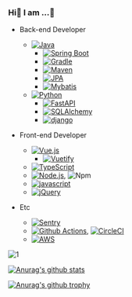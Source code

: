 ### Hi👋  I am ...🤔

- Back-end Developer
  - [![Java](https://img.shields.io/badge/Java-v11.10-darkred.svg?&logo=java)](https://docs.python.org/3.8/)
    - [![Spring Boot](https://img.shields.io/badge/Spring%20Boot-v2.4-deepgreen.svg?&logo=spring)](https://docs.python.org/3.8/)
    - [![Gradle](https://img.shields.io/badge/Gradle-v6.8-darkblue.svg?&logo=apache)](https://gradle.org/)
    - [![Maven](https://img.shields.io/badge/Maven-v3.6-blue.svg?&logo=apache)](https://maven.apache.org/)
    - [![JPA](https://img.shields.io/badge/jpa-v2.4-deepgreen.svg?&logo=Spring)](https://spring.io/projects/spring-data-jpa)
    - [![Mybatis](https://img.shields.io/badge/mybatis-v3.5-darkred.svg?&logo=MyBatis)](https://mybatis.org/)
  - [![Python](https://img.shields.io/badge/python-v3.8-blue.svg?&logo=python)](https://docs.python.org/3.8/)
    - [![FastAPI](https://img.shields.io/badge/FastAPI-v0.63-teal.svg?logo=FastApi)](https://fastapi.tiangolo.com/)
    - [![SQLAlchemy](https://img.shields.io/badge/SQLAlchemy-v1.4-lightgray.svg?&logo=SQLAlchemy)](https://docs.sqlalchemy.org/)
    - [![django](https://img.shields.io/badge/django-v2.1-darkgreen.svg?&logo=django)](https://docs.djangoproject.com/)
- Front-end Developer
  - [![Vue.js](https://img.shields.io/badge/Vue.js-v2.6-deepgreen.svg?logo=vue.js)](https://kr.vuejs.org/v2/guide/index.html)
    - [![Vuetify](https://img.shields.io/badge/Vuetify-v2.4-blue.svg?logo=vuetify)](https://vuetifyjs.com/)
  - [![TypeScript](https://img.shields.io/badge/TypeScript-v4.2-blue.svg?logo=typescript)](https://www.typescriptlang.org/)
  - [![Node.js](https://img.shields.io/badge/Node.js-v14.15-darkgreen.svg?logo=node.js)](https://nodejs.org/), ![Npm](https://img.shields.io/npm/v/npm.svg?logo=npm)
  - [![javascript](https://img.shields.io/badge/javascript-es6-orange.svg)]()
  - [![jQuery](https://img.shields.io/badge/jQuery-v3.6-darkblue.svg)](https://jquery.com/)

- Etc
  - [![Sentry](https://img.shields.io/badge/Monitorning-Sentry-purple.svg)](https://sentry.io/)
  - [![Github Actions](https://img.shields.io/badge/CI/CD-Github%20Actions-black.svg)](https://github.com/features/actions), [![CircleCI](https://img.shields.io/badge/CI/CD-CircleCI-black.svg)](https://circleci.com/)
  - [![AWS](https://img.shields.io/badge/Cloud-AWS-orange.svg)](https://aws.amazon.com/)

![1](https://github-readme-stats.vercel.app/api/top-langs/?username=bestheroz&theme=blue-green)

[![Anurag's github stats](https://github-readme-stats.vercel.app/api?username=bestheroz&theme=blue-green)](https://github.com/anuraghazra/github-readme-stats)

[![Anurag's github trophy](https://github-profile-trophy.vercel.app/?username=bestheroz&row=1)](https://github.com/ryo-ma/github-profile-trophy)



<!--
**bestheroz/bestheroz** is a ✨ _special_ ✨ repository because its `README.md` (this file) appears on your GitHub profile.

Here are some ideas to get you started:

- 🔭 I’m currently working on ...
- 🌱 I’m currently learning ...
- 👯 I’m looking to collaborate on ...
- 🤔 I’m looking for help with ...
- 💬 Ask me about ...
- 📫 How to reach me: ...
- 😄 Pronouns: ...
- ⚡ Fun fact: ...
-->
